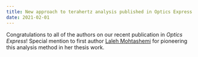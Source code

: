 ```yaml
---
title: New approach to terahertz analysis published in Optics Express
date: 2021-02-01
---
```


Congratulations to all of the authors on our recent publication in *Optics
Express*! Special mention to first author
[Laleh Mohtashemi](/author/laleh-mohtashemi)
for pioneering this analysis method in her thesis work.

<!--more-->
